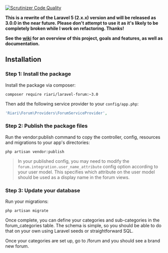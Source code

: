 [![Scrutinizer Code Quality](https://scrutinizer-ci.com/g/Riari/laravel-forum/badges/quality-score.png?b=l5-refactor)](https://scrutinizer-ci.com/g/Riari/laravel-forum/?branch=l5-refactor)

**This is a rewrite of the Laravel 5 (2.x.x) version and will be released as 3.0.0 in the near future. Please don't attempt to use it as it's likely to be completely broken while I work on refactoring. Thanks!**

**See the [wiki](https://github.com/Riari/laravel-forum/wiki) for an overview of this project, goals and features, as well as documentation.**

## Installation

### Step 1: Install the package

Install the package via composer:

```
composer require riari/laravel-forum:~3.0
```

Then add the following service provider to your `config/app.php`:

```php
'Riari\Forum\Providers\ForumServiceProvider',
```

### Step 2: Publish the package files

Run the vendor:publish command to copy the controller, config, resources and migrations to your app's directories:

`php artisan vendor:publish`

> In your published config, you may need to modify the `forum.integration.user_name_attribute` config option according to your user model. This specifies which attribute on the user model should be used as a display name in the forum views.

### Step 3: Update your database

Run your migrations:

`php artisan migrate`

Once complete, you can define your categories and sub-categories in the forum_categories table. The schema is simple, so you should be able to do that on your own using Laravel seeds or straightforward SQL.

Once your categories are set up, go to <app hostname>/forum and you should see a brand new forum.
